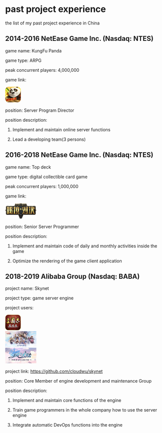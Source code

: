 # past project experience
the list of my past project experience in China

## 2014-2016 NetEase Game Inc. (Nasdaq: NTES)


game name: KungFu Panda

game type: ARPG

peak concurrent players: 4,000,000

game link: <a href="https://www.taptap.com/app/6529?hreflang=zh_CN"><div><img src="/gongfu panda.png" width="50" height="50"></div></a>

position: Server Program Director

position description:

1. Implement and maintain online server functions

2. Lead a developing team(3 persons)


## 2016-2018 NetEase Game Inc. (Nasdaq: NTES)


game name: Top deck

game type: digital collectible card game

peak concurrent players: 1,000,000

game link: <a href="https://www.taptap.com/app/45987"><div><img src="/logo.webp" width="100" height="50"></div></a>

position: Senior Server Programmer

position description:

1. Implement and maintain code of daily and monthly activities inside the game

2. Optimize the rendering of the game client application


## 2018-2019 Alibaba Group (Nasdaq: BABA)


project name: Skynet

project type: game server engine

project users:

<a href="https://sgzzlb.lingxigames.com/"><div><img src="/sanguo.jpeg" width="50" height="50"></div></a>
<a href="https://sgzhx.lingxigames.com/"><div><img src="/sghxdl.jpeg" width="100" height="50"></div></a>
<a href="https://fzdl.zlongame.com/"><div><img src="/fzdl.jpeg" width="100" height="50"></div></a>

project link: https://github.com/cloudwu/skynet

position: Core Member of engine development and maintenance Group

position description:

1. Implement and maintain core functions of the engine

2. Train game programmers in the whole company how to use the server engine

3. Integrate automatic DevOps functions into the engine

